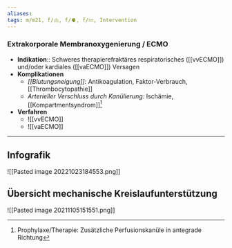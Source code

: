```yaml
---
aliases: 
tags: m/m21, f/🫁, f/🫀, f/💤, Intervention
---
```

### Extrakorporale Membranoxygenierung / ECMO
- **Indikation**:: Schweres therapierefraktäres respiratorisches ([[vvECMO]]) und/oder kardiales ([[vaECMO]]) Versagen
- **Komplikationen**
	- *[[Blutungsneigung]]:* Antikoagulation, Faktor-Verbrauch, [[Thrombocytopathie]] 
	- *Arterieller Verschluss durch Kanülierung:* Ischämie, [[Kompartmentsyndrom]][^1]
- **Verfahren**
	- ![[vvECMO]]
	- ![[vaECMO]]

---

## Infografik
![[Pasted image 20221023184553.png]]

## Übersicht mechanische Kreislaufunterstützung
![[Pasted image 20211105151551.png]]

[^1]: Prophylaxe/Therapie: Zusätzliche Perfusionskanüle in antegrade Richtung